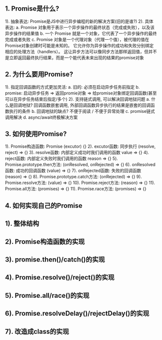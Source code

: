 ## 1. Promise是什么?
  1). 抽象表达: 
    Promise是JS中进行异步编程的新的解决方案(旧的是谁?)
  2). 具体表达:
    a. Promise 对象用于表示一个异步操作的最终状态（完成或失败），以及该异步操作的结果值
    b. 一个 Promise 就是一个对象，它代表了一个异步操作的最终完成或者失败
    c. Promise 对象是一个代理对象（代理一个值），被代理的值在Promise对象创建时可能是未知的。
      它允许你为异步操作的成功和失败分别绑定相应的处理方法（handlers）。 
      这让异步方法可以像同步方法那样返回值，但并不是立即返回最终执行结果，而是一个能代表未来出现的结果的promise对象

## 2. 为什么要用Promise?
  1). 指定回调函数的方式更加灵活: 
    a. 旧的: 必须在启动异步任务前指定
    b. promise: 启动异步任务 => 返回promie对象 => 给promise对象绑定回调函数(甚至可以在异步任务结束后指定/多个)
  2). 支持链式调用, 可以解决回调地狱问题
    a. 什么是回调地狱? 回调函数嵌套调用, 外部回调函数异步执行的结果是嵌套的回调函数执行的条件
    b. 回调地狱的缺点?  不便于阅读 / 不便于异常处理
    c. promise链式调用解决
    d. async/await终极解决方案

## 3. 如何使用Promise?
  1). Promise构造函数: Promise (excutor) {}
  2). excutor函数: 同步执行  (resolve, reject) => {}
  3). resolve函数: 内部定义成功时我们调用的函数 value => {}
  4). reject函数: 内部定义失败时我们调用的函数 reason => {}
  5). Promise.prototype.then方法: (onResolved, onRejected) => {}
  6). onResolved函数: 成功的回调函数  (value) => {}
  7). onRejected函数: 失败的回调函数 (reason) => {}
  8). Promise.prototype.catch方法: (onRejected) => {}
  9). Promise.resolve方法: (value) => {}
  10). Promise.reject方法: (reason) => {}
  11). Promise.all方法: (promises) => {}
  11). Promise.race方法: (promises) => {}
  
## 4. 如何实现自己的Promise
## 1). 整体结构
## 2). Promise构造函数的实现
## 3). promise.then()/catch()的实现
## 4). Promise.resolve()/reject()的实现
## 5). Promise.all/race()的实现
## 6). Promise.resolveDelay()/rejectDelay()的实现
## 7). 改造成class的实现